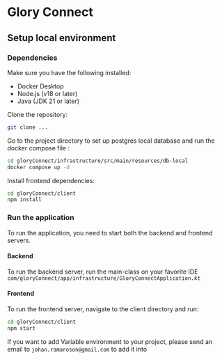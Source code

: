 # Glory Connect

## Setup local environment

### Dependencies

Make sure you have the following installed:

- Docker Desktop
- Node.js (v18 or later)
- Java (JDK 21 or later)

Clone the repository:

```bash
git clone ...
```

Go to the project directory to set up postgres local database and run the docker compose file : 

```bash
cd gloryConnect/infrastructure/src/main/resources/db-local
docker compose up -d
```

Install frontend dependencies:

```bash
cd gloryConnect/client
npm install
```
### Run the application
To run the application, you need to start both the backend and frontend servers.
#### Backend
To run the backend server, run the main-class on your favorite IDE 
```com/gloryConnect/app/infrastructure/GloryConnectApplication.kt```

#### Frontend
To run the frontend server, navigate to the client directory and run:

```bash
cd gloryConnect/client
npm start
```

If you want to add Variable environment to your project, please send an email to ```johan.ramaroson@gmail.com``` to add it into